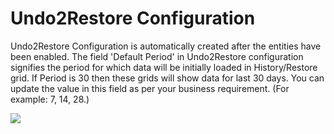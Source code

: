 # Undo2Restore Configuration

Undo2Restore Configuration is automatically created after the entities have been enabled. The field 'Default Period' in Undo2Restore configuration signifies the period for which data will be initially loaded in History/Restore grid.  If Period is 30 then these grids will show data for last 30 days.  You can update the value in this field as per your business requirement. (For example: 7, 14, 28.)

![](../../.gitbook/assets/C2U\_6.1.png)
